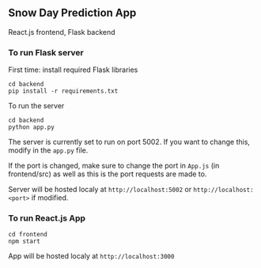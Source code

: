 ## Snow Day Prediction App

React.js frontend,  Flask backend

### To run Flask server

First time: install required Flask libraries
```
cd backend
pip install -r requirements.txt 
```

To run the server
```
cd backend
python app.py
```

The server is currently set to run on port 5002. If you want to change this, modify in the `app.py` file.

If the port is changed, make sure to change the port in `App.js` (in frontend/src) as well as this is the port requests are made to.

Server will be hosted localy at `http://localhost:5002` or `http://localhost:<port>` if modified.

### To run React.js App

```
cd frontend
npm start
```

App will be hosted localy at `http://localhost:3000`